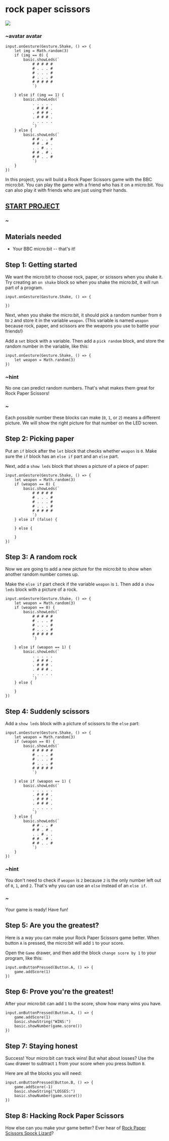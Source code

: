 # rock paper scissors

![](/static/mb/projects/a4-motion.png)

### ~avatar avatar

```sim
input.onGesture(Gesture.Shake, () => {
    let img = Math.random(3)
    if (img == 0) {
        basic.showLeds(`
            # # # # #
            # . . . #
            # . . . #
            # . . . #
            # # # # #
            `)

    } else if (img == 1) {
        basic.showLeds(`
            . . . . .
            . # # # .
            . # # # .
            . # # # .
            . . . . .
            `)
    } else {
        basic.showLeds(`
            # # . . #
            # # . # .
            . . # . .
            # # . # .
            # # . . #
            `)
    }
})
```
In this project, you will build a Rock Paper Scissors game with the BBC micro:bit.
You can play the game with a friend who has it on a micro:bit.
You can also play it with friends who are just using their hands.

## [START PROJECT](/#follow:/projects/rock-paper-scissors)

### ~


## Materials needed

* Your BBC micro:bit -- that's it!

## Step 1: Getting started

We want the micro:bit to choose rock, paper, or scissors when you shake it.
Try creating an ``on shake`` block so when you shake the micro:bit, it will run part of a program.

```blocks
input.onGesture(Gesture.Shake, () => {
    
})
```

Next, when you shake the micro:bit, it should pick a random number from `0` to `2`
and store it in the variable `weapon`. (This variable is named `weapon` because 
rock, paper, and scissors are the weapons you use to battle your friends!)

Add a ``set`` block with a variable. Then add a ``pick random`` block,
and store the random number in the variable,
like this:

```blocks
input.onGesture(Gesture.Shake, () => {
    let weapon = Math.random(3)
})

```

### ~hint
No one can predict random numbers. That's what makes them great for Rock Paper Scissors!
### ~

Each possible number these blocks can make (`0`, `1`, or `2`) means a different picture.
We will show the right picture for that number on the LED screen.


## Step 2: Picking paper

Put an ``if`` block after the ``let`` block that checks whether
`weapon` is `0`. Make sure the ``if`` block has an ``else if`` part
and an ``else`` part.

Next, add a ``show leds`` block that shows a
picture of a piece of paper:

```blocks
input.onGesture(Gesture.Shake, () => {
    let weapon = Math.random(3)
    if (weapon == 0) {
        basic.showLeds(`
            # # # # #
            # . . . #
            # . . . #
            # . . . #
            # # # # #
            `)
    } else if (false) {

    } else {

    }
})
```

## Step 3: A random rock

Now we are going to add a new picture for the micro:bit to show
when another random number comes up.

Make the ``else if`` part check if the variable `weapon` is `1`.
Then add a ``show leds`` block with a picture of a rock.

```blocks
input.onGesture(Gesture.Shake, () => {
    let weapon = Math.random(3)
    if (weapon == 0) {
        basic.showLeds(`
            # # # # #
            # . . . #
            # . . . #
            # . . . #
            # # # # #
            `)

    } else if (weapon == 1) {
        basic.showLeds(`
            . . . . .
            . # # # .
            . # # # .
            . # # # .
            . . . . .
            `)
    } else {

    }
})
```

## Step 4: Suddenly scissors

Add a ``show leds`` block with a picture of scissors to the ``else`` part:

```blocks
input.onGesture(Gesture.Shake, () => {
    let weapon = Math.random(3)
    if (weapon == 0) {
        basic.showLeds(`
            # # # # #
            # . . . #
            # . . . #
            # . . . #
            # # # # #
            `)

    } else if (weapon == 1) {
        basic.showLeds(`
            . . . . .
            . # # # .
            . # # # .
            . # # # .
            . . . . .
            `)
    } else {
        basic.showLeds(`
            # # . . #
            # # . # .
            . . # . .
            # # . # .
            # # . . #
            `)
    }
})

```

### ~hint

You don't need to check if `weapon` is `2` because `2` is the only number left out of `0`, `1`, and `2`.
That's why you can use an ``else`` instead of an ``else if``.

### ~

Your game is ready! Have fun!

## Step 5: Are you the greatest?

Here is a way you can make your Rock Paper Scissors game better.
When button ``A`` is pressed, 
the micro:bit will add `1` to your score.

Open the ``Game`` drawer, and then add the block ``change score by 1`` to your program,
like this:

```blocks
input.onButtonPressed(Button.A, () => {
    game.addScore(1)
})

```

## Step 6: Prove you're the greatest!

After your micro:bit can add `1` to the score, show how many wins you have.

```blocks
input.onButtonPressed(Button.A, () => {
    game.addScore(1)
    basic.showString("WINS:")
    basic.showNumber(game.score())
})
```
## Step 7: Staying honest

Success! Your micro:bit can track wins!
But what about losses? 
Use the ``Game`` drawer to subtract `1` from your score when you press button `B`. 

Here are all the blocks you will need:

```shuffle
input.onButtonPressed(Button.B, () => {
    game.addScore(-1)
    basic.showString("LOSSES:")
    basic.showNumber(game.score())
})
```

## Step 8: Hacking Rock Paper Scissors

How else can you make your game better?
Ever hear of [Rock Paper Scissors Spock Lizard](http://www.samkass.com/theories/RPSSL.html)?
